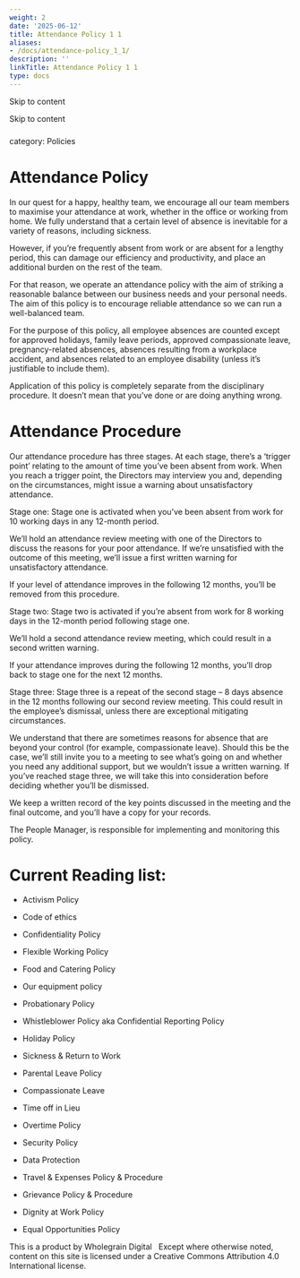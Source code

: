 ```yaml
---
weight: 2
date: '2025-06-12'
title: Attendance Policy 1 1
aliases:
- /docs/attendance-policy_1_1/
description: ''
linkTitle: Attendance Policy 1 1
type: docs
---
```


Skip to content

Skip to content

### 

<!-- Unsupported block type: image -->

category: Policies

# Attendance Policy

In our quest for a happy, healthy team, we encourage all our team members to maximise your attendance at work, whether in the office or working from home. We fully understand that a certain level of absence is inevitable for a variety of reasons, including sickness.

However, if you’re frequently absent from work or are absent for a lengthy period, this can damage our efficiency and productivity, and place an additional burden on the rest of the team.

For that reason, we operate an attendance policy with the aim of striking a reasonable balance between our business needs and your personal needs. The aim of this policy is to encourage reliable attendance so we can run a well-balanced team.

For the purpose of this policy, all employee absences are counted except for approved holidays, family leave periods, approved compassionate leave, pregnancy-related absences, absences resulting from a workplace accident, and absences related to an employee disability (unless it’s justifiable to include them).

Application of this policy is completely separate from the disciplinary procedure. It doesn’t mean that you’ve done or are doing anything wrong.

# Attendance Procedure

Our attendance procedure has three stages. At each stage, there’s a ‘trigger point’ relating to the amount of time you’ve been absent from work. When you reach a trigger point, the Directors may interview you and, depending on the circumstances, might issue a warning about unsatisfactory attendance.

Stage one: Stage one is activated when you’ve been absent from work for 10 working days in any 12-month period.

We’ll hold an attendance review meeting with one of the Directors to discuss the reasons for your poor attendance. If we’re unsatisfied with the outcome of this meeting, we’ll issue a first written warning for unsatisfactory attendance.

If your level of attendance improves in the following 12 months, you’ll be removed from this procedure.

Stage two: Stage two is activated if you’re absent from work for 8 working days in the 12-month period following stage one.

We’ll hold a second attendance review meeting, which could result in a second written warning.

If your attendance improves during the following 12 months, you’ll drop back to stage one for the next 12 months.

Stage three: Stage three is a repeat of the second stage – 8 days absence in the 12 months following our second review meeting. This could result in the employee’s dismissal, unless there are exceptional mitigating circumstances.

We understand that there are sometimes reasons for absence that are beyond your control (for example, compassionate leave). Should this be the case, we’ll still invite you to a meeting to see what’s going on and whether you need any additional support, but we wouldn’t issue a written warning. If you’ve reached stage three, we will take this into consideration before deciding whether you’ll be dismissed.

We keep a written record of the key points discussed in the meeting and the final outcome, and you’ll have a copy for your records.

The People Manager, is responsible for implementing and monitoring this policy.

# Current Reading list:

- Activism Policy

- Code of ethics

- Confidentiality Policy

- Flexible Working Policy

- Food and Catering Policy

- Our equipment policy

- Probationary Policy

- Whistleblower Policy aka Confidential Reporting Policy

- Holiday Policy

- Sickness & Return to Work

- Parental Leave Policy

- Compassionate Leave

- Time off in Lieu

- Overtime Policy

- Security Policy

- Data Protection

- Travel & Expenses Policy & Procedure

- Grievance Policy & Procedure

- Dignity at Work Policy

- Equal Opportunities Policy

This is a product by Wholegrain Digital
 
Except where otherwise noted, content on this site is licensed under a Creative Commons Attribution 4.0 International license.

<!-- Unsupported block type: image -->

<!-- Unsupported block type: image -->

